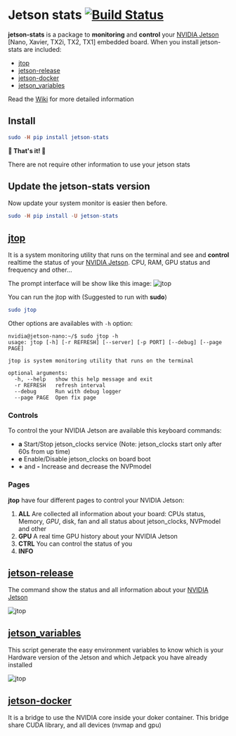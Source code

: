# Jetson stats [![Build Status](https://travis-ci.org/rbonghi/jetson_stats.svg?branch=master)](https://travis-ci.org/rbonghi/jetson_stats)
**jetson-stats** is a package to **monitoring** and **control** your [NVIDIA Jetson][NVIDIA Jetson] [Nano, Xavier, TX2i, TX2, TX1] embedded board. When you install jetson-stats are included:
* [jtop](#jtop)
* [jetson-release](#jetson-release)
* [jetson-docker](#jetson-docker)
* [jetson_variables](#jetson_variables)

Read the [Wiki](https://github.com/rbonghi/jetson_stat/wiki) for more detailed information

## Install

```elm
sudo -H pip install jetson-stats
```
**🚀 That's it! 🚀** 

There are not require other information to use your jetson stats

## Update the jetson-stats version

Now update your system monitor is easier then before.

```elm
sudo -H pip install -U jetson-stats
```

## [**jtop**][jtop] 
It is a system monitoring utility that runs on the terminal and see and **control** realtime the status of your [NVIDIA Jetson][NVIDIA Jetson]. CPU, RAM, GPU status and frequency and other...

The prompt interface will be show like this image:
![jtop](https://github.com/rbonghi/jetson_stats/wiki/images/jtop.gif)

You can run the jtop with (Suggested to run with **sudo**)
```elm
sudo jtop
```
Other options are availables with `-h` option:
```console
nvidia@jetson-nano:~/$ sudo jtop -h
usage: jtop [-h] [-r REFRESH] [--server] [-p PORT] [--debug] [--page PAGE]

jtop is system monitoring utility that runs on the terminal

optional arguments:
  -h, --help   show this help message and exit
  -r REFRESH   refresh interval
  --debug      Run with debug logger
  --page PAGE  Open fix page
```
### Controls
To control the your NVIDIA Jetson are available this keyboard commands:
* **a** Start/Stop jetson_clocks service (Note: jetson_clocks start only after 60s from up time)
* **e** Enable/Disable jetson_clocks on board boot
* **+** and **-** Increase and decrease the NVPmodel
### Pages
**jtop** have four different pages to control your NVIDIA Jetson:
1. **ALL** Are collected all information about your board: CPUs status, Memory, *GPU*, disk, fan and all status about jetson_clocks, NVPmodel and other
2. **GPU** A real time GPU history about your NVIDIA Jetson
3. **CTRL** You can control the status of you
4. **INFO** 
## [**jetson-release**][jetson_release]
The command show the status and all information about your [NVIDIA Jetson][NVIDIA Jetson]

![jtop](https://github.com/rbonghi/jetson_stats/wiki/images/jetso_release.png)
## [**jetson_variables**][jetson_variables]
This script generate the easy environment variables to know which is your Hardware version of the Jetson and which Jetpack you have already installed

![jtop](https://github.com/rbonghi/jetson_stats/wiki/images/jetson_env.png)
## [**jetson-docker**][jetson_docker]
It is a bridge to use the NVIDIA core inside your doker container. This bridge share CUDA library, and all devices (nvmap and gpu)

[jtop]: https://github.com/rbonghi/jetson_stats/wiki/jtop
[jetson_variables]: https://github.com/rbonghi/jetson_stats/wiki/jetson_variables
[jetson_release]: https://github.com/rbonghi/jetson_stats/wiki/jetson_release
[jetson_performance]: https://github.com/rbonghi/jetson_stats/wiki/jetson_performance
[jetson_docker]: https://github.com/rbonghi/jetson_stats/wiki/jetson_docker
[NVIDIA]: https://www.nvidia.com/
[NVIDIA Jetson]: http://www.nvidia.com/object/embedded-systems-dev-kits-modules.html

